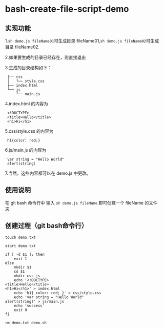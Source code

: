 # bash-create-file-script-demo


## 实现功能

1.`sh demo.js fileName01`可生成目录 fileName01,`sh demo.js fileName02`可生成目录 fileName02.

2.如果要生成的目录已经存在，则直接退出

3.生成的目录结构如下：
```
 ├── css
 │   └── style.css
 ├── index.html
 └── js
     └── main.js
```

4.index.html 的内容为
```
 <!DOCTYPE>
 <title>Hello</title>
 <h1>Hi</h1>
 ```
 
5.css/style.css 的内容为
```
 h1{color: red;}
 ```
 
6.js/main.js 的内容为
```
 var string = "Hello World"
 alert(string)
 ```
 
 7.当然，这些内容都可以在 demo.js 中更改。



## 使用说明

在 git bash 命令行中 输入 `sh demo.js fileName` 即可创建一个 fileName 的文件夹



## 创建过程（git bash命令行）

`touch demo.txt`

`start demo.txt`

```
if [ -d $1 ]; then
	exit 1
else
	mkdir $1
	cd $1
	mkdir css js
	echo '<!DOCTYPE>
<title>Hello</title>
<h1>Hi</h1>' > index.html
	echo 'h1{ color: red; }' > css/style.css
	echo 'var string = "Hello World"
alert(string)' > js/main.js
	echo 'success'
	exit 0
fi
```
`rm demo.txt demo.sh`

